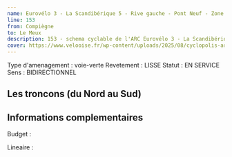 ```yaml
---
name: Eurovélo 3 - La Scandibérique 5 - Rive gauche - Pont Neuf - Zone industrielle Nord - Trans'Oise Piste 6 - Compiègne - Le Meux 
line: 153
from: Compiègne
to: Le Meux 
description: 153 - schema cyclable de l'ARC Eurovélo 3 - La Scandibérique 5 - Rive gauche - Pont Neuf - Zone industrielle Nord - Trans'Oise Piste 6 - Compiègne - Le Meux 
cover: https://www.velooise.fr/wp-content/uploads/2025/08/cyclopolis-arc-153.jpg
---
```

Type d'amenagement : voie-verte
Revetement : LISSE
Statut : EN SERVICE
Sens : BIDIRECTIONNEL
## Les troncons (du Nord au Sud)

## Informations complementaires

Budget  : 

Lineaire :

